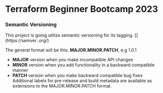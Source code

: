 # Terraform Beginner Bootcamp 2023


### Semantic Versioning

This project is going utilize semantic versioning for its tagging.
[] (https://semver..org/)

The general format will be this:
 **MAJOR.MINOR.PATCH**, e.g 1.0.1 


- **MAJOR** version when you make incompatible API changes
- **MINOR** version when you add functionality in a backward compatible manner
- **PATCH** version when you make backward compatible bug fixes
Additional labels for pre-release and build metadata are available as extensions to the MAJOR.MINOR.PATCH format.